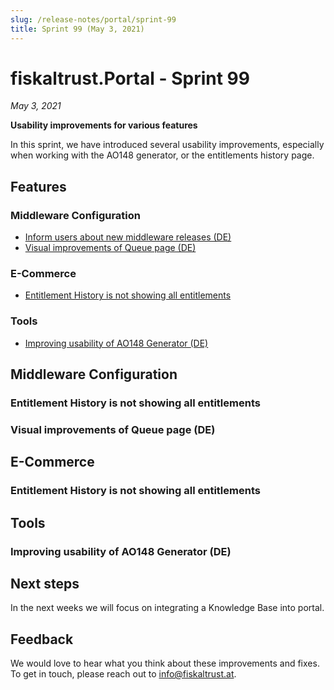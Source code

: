 ```yaml
---
slug: /release-notes/portal/sprint-99
title: Sprint 99 (May 3, 2021)
---
```


# fiskaltrust.Portal - Sprint 99
_May 3, 2021_

**Usability improvements for various features**

In this sprint, we have introduced several usability improvements, especially when working with the AO148 generator, or the entitlements history page.

## Features

### Middleware Configuration
- [Inform users about new middleware releases (DE)](#inform-users-about-new-middleware-releases-de)
- [Visual improvements of Queue page (DE)](#visual-improvements-of-queue-page-de)

### E-Commerce 
- [Entitlement History is not showing all entitlements](#entitlement-history-is-not-showing-all-entitlements)

### Tools
- [Improving usability of AO148 Generator (DE)](#improving-usability-of-ao148-generator-de)

## Middleware Configuration

### Entitlement History is not showing all entitlements
### Visual improvements of Queue page (DE)

## E-Commerce

### Entitlement History is not showing all entitlements

## Tools

### Improving usability of AO148 Generator (DE)

## Next steps
In the next weeks we will focus on integrating a Knowledge Base into portal.

## Feedback
We would love to hear what you think about these improvements and fixes. To get in touch, please reach out to [info@fiskaltrust.at](mailto:info@fiskaltrust.at).